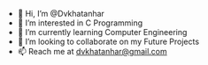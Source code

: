 - 👋 Hi, I’m @Dvkhatanhar
- 👀 I’m interested in C Programming
- 🌱 I’m currently learning Computer Engineering
- 💞️ I’m looking to collaborate on my Future Projects
- 📫 Reach me at dvkhatanhar@gmail.com

<!---
Dvkhatanhar/Dvkhatanhar is a ✨ special ✨ repository because its `README.md` (this file) appears on your GitHub profile.
You can click the Preview link to take a look at your changes.
--->
